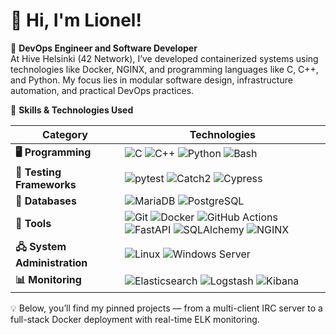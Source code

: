 # 👋 Hi, I'm Lionel!

🚀 **DevOps Engineer and Software Developer**  
At Hive Helsinki (42 Network), I’ve developed containerized systems using technologies like Docker, NGINX, and programming languages like C, C++, and Python. My focus lies in modular software design, infrastructure automation, and practical DevOps practices.

🌟 **Skills & Technologies Used**

| Category | Technologies |
|----------|-------------|
| **🖥️ Programming**         | ![C](https://img.shields.io/badge/-C-blue?style=flat-square&logo=c&logoColor=white) ![C++](https://img.shields.io/badge/-C++-00599C?style=flat-square&logo=cplusplus&logoColor=white) ![Python](https://img.shields.io/badge/-Python-3776AB?style=flat-square&logo=python&logoColor=white) ![Bash](https://img.shields.io/badge/-Bash-4EAA25?style=flat-square&logo=gnu-bash&logoColor=white) | |
| **🧪 Testing Frameworks**             | ![pytest](https://img.shields.io/badge/-pytest-0A9EDC?style=flat-square&logo=pytest&logoColor=white) ![Catch2](https://img.shields.io/badge/-Catch2-lightgrey?style=flat-square) ![Cypress](https://img.shields.io/badge/-Cypress-17202C?style=flat-square&logo=cypress&logoColor=white) |
| **💾 Databases**           | ![MariaDB](https://img.shields.io/badge/-MariaDB-003545?style=flat-square&logo=mariadb&logoColor=white) ![PostgreSQL](https://img.shields.io/badge/-PostgreSQL-4169E1?style=flat-square&logo=postgresql&logoColor=white) |
| **🔧 Tools**               | ![Git](https://img.shields.io/badge/-Git-F05032?style=flat-square&logo=git&logoColor=white) ![Docker](https://img.shields.io/badge/-Docker-2496ED?style=flat-square&logo=docker&logoColor=white) ![GitHub Actions](https://img.shields.io/badge/-GitHub%20Actions-2088FF?style=flat-square&logo=githubactions&logoColor=white) ![FastAPI](https://img.shields.io/badge/-FastAPI-009688?style=flat-square&logo=fastapi&logoColor=white) ![SQLAlchemy](https://img.shields.io/badge/-SQLAlchemy-4479A1?style=flat-square) ![NGINX](https://img.shields.io/badge/-NGINX-269539?style=flat-square&logo=nginx&logoColor=white) |
| **🖧 System Administration**            | ![Linux](https://img.shields.io/badge/-Linux-FCC624?style=flat-square&logo=linux&logoColor=black) ![Windows Server](https://img.shields.io/badge/-Windows%20Server-0078D6?style=flat-square&logo=windows&logoColor=white) |
| **📊 Monitoring**          | ![Elasticsearch](https://img.shields.io/badge/-Elasticsearch-005571?style=flat-square&logo=elasticsearch&logoColor=white) ![Logstash](https://img.shields.io/badge/-Logstash-005571?style=flat-square&logo=logstash&logoColor=white) ![Kibana](https://img.shields.io/badge/-Kibana-EA3670?style=flat-square&logo=kibana&logoColor=white) |

💡 Below, you’ll find my pinned projects — from a multi-client IRC server to a full-stack Docker deployment with real-time ELK monitoring.
